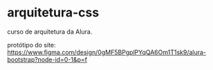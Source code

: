 # arquitetura-css
curso de arquitetura da Alura. 

protótipo do site:
https://www.figma.com/design/0gMF5BPgplPYqQA6Om1T1sk9/alura-bootstrap?node-id=0-1&p=f